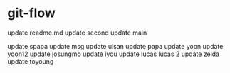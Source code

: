 # git-flow

update readme.md
update second
update main

update spapa
update msg
update ulsan
update papa
update yoon
update yoon12
update josungmo
update iyou
update lucas
lucas 2
update zelda
update toyoung
